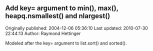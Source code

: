 ## Add key= argument to min(), max(), heapq.nsmallest() and nlargest()

Originally published: 2004-12-06 05:36:10
Last updated: 2010-07-30 22:44:13
Author: Raymond Hettinger

Modeled after the key= argument to list.sort() and sorted().